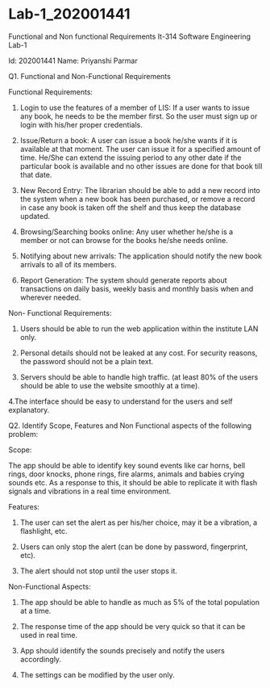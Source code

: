 # Lab-1_202001441
Functional and Non functional Requirements
It-314 Software Engineering
Lab-1

Id: 202001441
Name: Priyanshi Parmar

Q1. Functional and Non-Functional Requirements

Functional Requirements:

1. Login to use the features of a member of LIS: If a user wants to issue any book, he needs to be the member first. So the user must sign up or login with his/her proper credentials.

2. Issue/Return a book: A user can issue a book he/she wants if it is available at that moment. The user can issue it for a specified amount of time. He/She can extend the issuing period to any other date if the particular book is available and no other issues are done for that book till that date.

3. New Record Entry: The librarian should be able to add a new record into the system when a new book has been purchased, or remove a record in case any book is taken off the shelf and thus keep the database updated.

4. Browsing/Searching books online: Any user whether he/she is a member or not can browse for the books he/she needs online.

5. Notifying about new arrivals: The application should notify the new book arrivals to all of its members.

6. Report Generation: The system should generate reports about transactions on daily basis, weekly basis and monthly basis when and wherever needed.

Non- Functional Requirements:

1. Users should be able to run the web application within the institute LAN only.

2. Personal details should not be leaked at any cost. For security reasons, the password should not be a plain text.

3. Servers should be able to handle high traffic. (at least 80% of the users should be able to use the website smoothly at a time).

4.The interface should be easy to understand for the users and self explanatory.




Q2. Identify Scope, Features and Non Functional aspects of the following problem:

Scope:

The app should be able to identify key sound events like car horns, bell rings, door knocks, phone rings, fire alarms, animals and babies crying sounds etc. As a response to this, it should be able to replicate it with  flash signals and vibrations in a real time environment.

Features:

1. The user can set the alert as per his/her choice, may it be a vibration, a flashlight, etc.

2. Users can only stop the alert (can be done by password, fingerprint, etc).

3. The alert should not stop until the user stops it.

Non-Functional Aspects:

1. The app should be able to handle as much as 5% of the total population at a time.

2. The response time of the app should be very quick so that it can be used in real time.

3. App should identify the sounds precisely and notify the users accordingly.

4. The settings can be modified by the user only.
